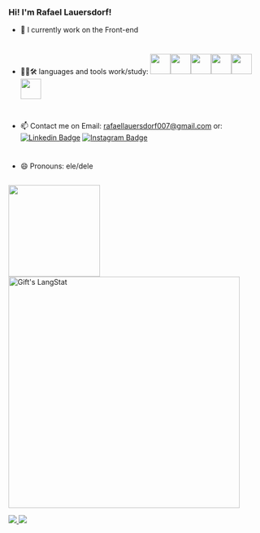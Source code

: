 ### Hi! I'm Rafael Lauersdorf!

- 🔭 I currently work on the Front-end
#
- 👨‍💻🛠 languages and tools work/study:
 <img src="https://cdn.jsdelivr.net/gh/devicons/devicon/icons/html5/html5-original.svg" width="40" height="40"/><img src="https://cdn.jsdelivr.net/gh/devicons/devicon/icons/css3/css3-original.svg" width="40" height="40"/><img src="https://cdn.jsdelivr.net/gh/devicons/devicon/icons/git/git-original.svg" width="40" height="40"/><img src="https://cdn.jsdelivr.net/gh/devicons/devicon/icons/github/github-original.svg" width="40" height="40"/><img src="https://cdn.jsdelivr.net/gh/devicons/devicon/icons/visualstudio/visualstudio-plain.svg" width="40" height="40"/><img src="https://cdn.jsdelivr.net/gh/devicons/devicon/icons/nodejs/nodejs-original.svg" width="40" height="40"/>
           
          
          
          
#          
           
          
          

- 📫 Contact me on Email: rafaellauersdorf007@gmail.com
or: [![Linkedin Badge](https://img.shields.io/badge/-Rafael-blue?style=flat&logo=Linkedin&logoColor=white&link=https://www.linkedin.com/in/rafael-lauersdorf-314825205/)](https://www.linkedin.com/in/rafael-lauersdorf-314825205/)
[![Instagram Badge](https://img.shields.io/badge/-@rafael.lauersdorf-purple?style=flat&logo=instagram&logoColor=white&link=https://www.instagram.com/rafael.lauersdorf/)](https://www.instagram.com/rafael.lauersdorf/)

#

- 😄 Pronouns: ele/dele

 ##
  
  
  
<div>
<a href="https://github.com/Rafaellauersdorf">
<img height="180em" src="https://github-readme-stats-git-masterrstaa-rickstaa.vercel.app/api?username=Rafaellauersdorf&show_icons=true&theme=dracula&include_all_commits=true&count_private=true"/>
</div>
 
<div> 
<img align="center" src="https://github-readme-streak-stats.herokuapp.com/?user=Rafaellauersdorf&theme=dracula" alt="Gift's LangStat" width="455px"/>
 </div>
 
![](https://komarev.com/ghpvc/?username=Rafaellauersdorf&style=flat-square&label=Views)
![](https://badges.pufler.dev/visits/Rafaellauersdorf/Rafaellauersdorf?color=black&logo=github&style=flat-square)
